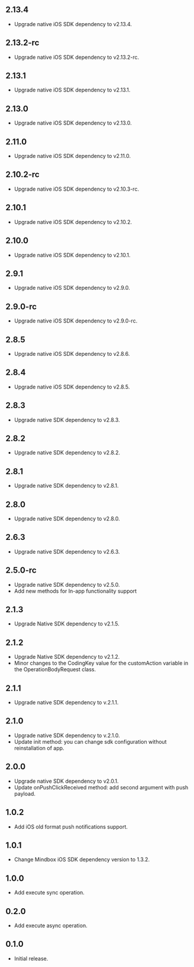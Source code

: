 ## 2.13.4

* Upgrade native iOS SDK dependency to v2.13.4.

## 2.13.2-rc

* Upgrade native iOS SDK dependency to v2.13.2-rc.

## 2.13.1

* Upgrade native iOS SDK dependency to v2.13.1.

## 2.13.0

* Upgrade native iOS SDK dependency to v2.13.0.

## 2.11.0

* Upgrade native iOS SDK dependency to v2.11.0.

## 2.10.2-rc

* Upgrade native iOS SDK dependency to v2.10.3-rc.

## 2.10.1

* Upgrade native iOS SDK dependency to v2.10.2.

## 2.10.0

* Upgrade native iOS SDK dependency to v2.10.1.

## 2.9.1

* Upgrade native iOS SDK dependency to v2.9.0.

## 2.9.0-rc

* Upgrade native iOS SDK dependency to v2.9.0-rc.

## 2.8.5

* Upgrade native iOS SDK dependency to v2.8.6.

## 2.8.4

* Upgrade native iOS SDK dependency to v2.8.5.

## 2.8.3

* Upgrade native SDK dependency to v2.8.3.

## 2.8.2

* Upgrade native SDK dependency to v2.8.2.

## 2.8.1

* Upgrade native SDK dependency to v2.8.1.

## 2.8.0

* Upgrade native SDK dependency to v2.8.0.

## 2.6.3

* Upgrade native SDK dependency to v2.6.3.

## 2.5.0-rc

* Upgrade native SDK dependency to v2.5.0.
* Add new methods for In-app functionality support

## 2.1.3
* Upgrade Native SDK dependency to v2.1.5.

## 2.1.2

* Upgrade Native SDK dependency to v2.1.2.
* Minor changes to the CodingKey value for the customAction variable in the OperationBodyRequest class.

## 2.1.1

* Upgrade native SDK dependency to v.2.1.1.

## 2.1.0

* Upgrade native SDK dependency to v.2.1.0.
* Update init method: you can change sdk configuration without reinstallation of app.

## 2.0.0

* Upgrade native SDK dependency to v2.0.1.
* Update onPushClickReceived method: add second argument with push payload.

## 1.0.2

* Add iOS old format push notifications support.

## 1.0.1

* Change Mindbox iOS SDK dependency version to 1.3.2.

## 1.0.0

* Add execute sync operation.

## 0.2.0

* Add execute async operation.

## 0.1.0

* Initial release.
